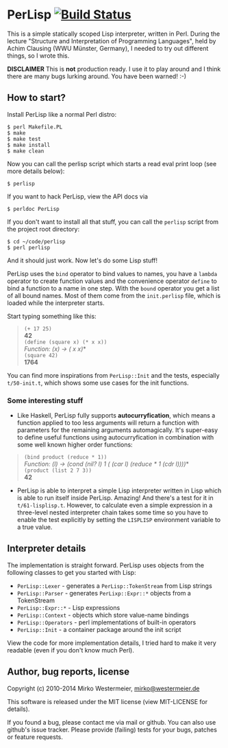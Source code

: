 # PerLisp [![Build Status](https://travis-ci.org/memowe/perlisp.svg?branch=master)](https://travis-ci.org/memowe/perlisp)

This is a simple statically scoped Lisp interpreter, written in Perl. During the
lecture "Structure and Interpretation of Programming Languages", held by Achim
Clausing (WWU Münster, Germany), I needed to try out different things, so I
wrote this.

**DISCLAIMER** This is **not** production ready. I use it to play around and I
think there are many bugs lurking around. You have been warned! :-)

How to start?
-------------

Install PerLisp like a normal Perl distro:

    $ perl Makefile.PL
    $ make
    $ make test
    $ make install
    $ make clean

Now you can call the perlisp script which starts a read eval print loop (see
more details below):

    $ perlisp

If you want to hack PerLisp, view the API docs via

    $ perldoc PerLisp

If you don't want to install all that stuff, you can call the `perlisp` script
from the project root directory:

    $ cd ~/code/perlisp
    $ perl perlisp

And it should just work. Now let's do some Lisp stuff!

PerLisp uses the `bind` operator to bind values to names, you have a `lambda`
operator to create function values and the convenience operator `define` to bind
a function to a name in one step. With the `bound` operator you get a list of
all bound names. Most of them come from the `init.perlisp` file, which is loaded
while the interpreter starts.

Start typing something like this:

> `(+ 17 25)`  
> **42**  
> `(define (square x) (* x x))`  
> **Function: (x) -> (* x x)**  
> `(square 42)`  
> **1764**

You can find more inspirations from `PerLisp::Init` and the tests, especially
`t/50-init.t`, which shows some use cases for the init functions.

### Some interesting stuff

* Like Haskell, PerLisp fully supports **autocurryfication**, which means a
function applied to too less arguments will return a function with parameters
for the remaining arguments automagically. It's super-easy to define useful
functions using autocurryfication in combination with some well known higher
order functions:

> `(bind product (reduce * 1))`  
> **Function: (l) -> (cond (nil? l) 1 (* (car l) (reduce * 1 (cdr l))))**  
> `(product (list 2 7 3))`  
> **42**

* PerLisp is able to interpret a simple Lisp interpreter written in Lisp which
is able to run itself inside PerLisp. Amazing! And there's a test for it in
`t/61-lisplisp.t`. However, to calculate even a simple expression in a
three-level nested interpreter chain takes some time so you have to enable the
test explicitly by setting the `LISPLISP` environment variable to a true value.

Interpreter details
-------------------

The implementation is straight forward. PerLisp uses objects from the following
classes to get you started with Lisp:

* `PerLisp::Lexer` - generates a `PerLisp::TokenStream` from Lisp strings
* `PerLisp::Parser` - generates `PerLixp::Expr::*` objects from a TokenStream
* `PerLisp::Expr::*` - Lisp expressions
* `PerLisp::Context` - objects which store value-name bindings
* `PerLisp::Operators` - perl implementations of built-in operators
* `PerLisp::Init` - a container package around the init script

View the code for more implementation details, I tried hard to make it very
readable (even if you don't know much Perl).

Author, bug reports, license
----------------------------

Copyright (c) 2010-2014 Mirko Westermeier, <mirko@westermeier.de>

This software is released under the MIT license (view MIT-LICENSE for details).

If you found a bug, please contact me via mail or github. You can also use
github's issue tracker. Please provide (failing) tests for your bugs, patches or
feature requests.
